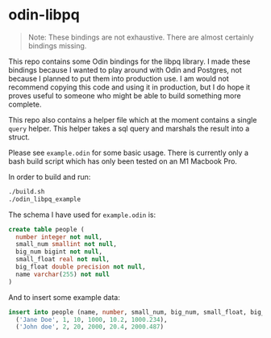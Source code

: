 # odin-libpq

> Note: These bindings are not exhaustive. There are almost certainly bindings
missing.

This repo contains some Odin bindings for the libpq library. I made these
bindings because I wanted to play around with Odin and Postgres, not because
I planned to put them into production use. I am would not recommend copying
this code and using it in production, but I do hope it proves useful to someone
who might be able to build something more complete.

This repo also contains a helper file which at the moment contains a single
`query` helper. This helper takes a sql query and marshals the result into a
struct.

Please see `example.odin` for some basic usage. There is currently only a bash
build script which has only been tested on an M1 Macbook Pro.

In order to build and run:
```sh
./build.sh
./odin_libpq_example
```

The schema I have used for `example.odin` is:
```sql
create table people (
  number integer not null,
  small_num smallint not null,
  big_num bigint not null,
  small_float real not null,
  big_float double precision not null,
  name varchar(255) not null
)
```

And to insert some example data:
```sql
insert into people (name, number, small_num, big_num, small_float, big_float) values
  ('Jane Doe', 1, 10, 1000, 10.2, 1000.234),
  ('John doe', 2, 20, 2000, 20.4, 2000.487)
```

